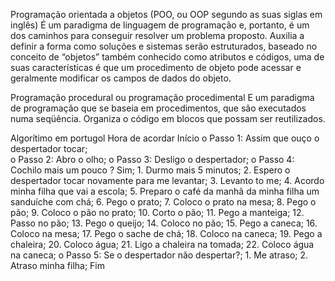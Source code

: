 Programação orientada a objetos (POO, ou OOP segundo as suas siglas em inglês)
    É um paradigma de linguagem de programação e, portanto, é um dos caminhos para conseguir resolver um problema proposto. Auxilia a definir a forma como soluções e sistemas serão estruturados, baseado no conceito de “objetos” também conhecido como atributos e códigos, uma de suas características é que um procedimento de objeto pode acessar e geralmente modificar os campos de dados do objeto.

Programação procedural ou programação procedimental 
    E um paradigma de programação que se baseia em procedimentos, que são executados numa seqüência. Organiza o código em blocos que possam ser reutilizados. 

Algorítimo em portugol 
    Hora de acordar
        Início
            o	Passo 1: Assim que ouço o despertador tocar;  
            o	Passo 2: Abro o olho; 
            o	Passo 3: Desligo o despertador;
            o	Passo 4: Cochilo mais um pouco ? Sim;
                1.	Durmo mais 5 minutos;
                2.	Espero o despertador tocar novamente para me levantar;
                3.	 Levanto to me;
                4.	Acordo minha filha que vai a escola;
                5.	 Preparo o  café da manhã da minha filha um sanduíche com chá; 
                6.	 Pego o prato;
                7.	 Coloco o prato na mesa;
                8.	 Pego o pão;
                9.	Coloco o pão no prato;
                10.	 Corto o pão;
                11.	 Pego a manteiga;
                12.	 Passo no pão;
                13.	 Pego o queijo;
                14.	Coloco no pão;
                15.	Pego a caneca;
                16.	 Coloco na mesa;
                17.	Pego o sache de chá;
                18.	 Coloco na caneca;
                19.	Pego a chaleira;
                20.	 Coloco água;
                21.	Ligo a chaleira na tomada;
                22.	Coloco água na caneca;
            o	Passo 5: Se o despertador não despertar?;
                1.	Me atraso;
                2.	Atraso minha filha;
        Fim




